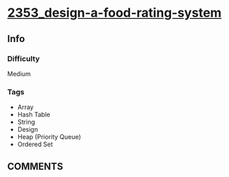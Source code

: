 # [2353_design-a-food-rating-system](https://leetcode.com/problems/design-a-food-rating-system)

## Info

### Difficulty

Medium

### Tags

- Array
- Hash Table
- String
- Design
- Heap (Priority Queue)
- Ordered Set

## __COMMENTS__

> 
